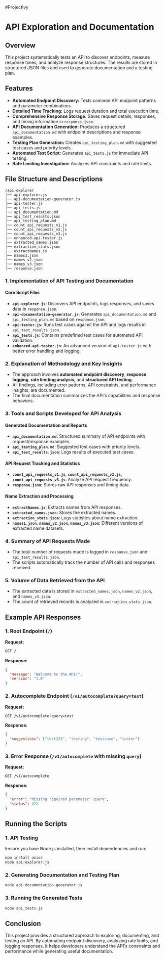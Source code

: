 #ProjectIvy

# API Exploration and Documentation

## Overview
This project systematically tests an API to discover endpoints, measure response times, and analyze response structures. The results are stored in structured JSON files and used to generate documentation and a testing plan.

## Features
- **Automated Endpoint Discovery:** Tests common API endpoint patterns and parameter combinations.
- **Detailed Time Tracking:** Logs request duration and total execution time.
- **Comprehensive Response Storage:** Saves request details, responses, and timing information in `response.json`.
- **API Documentation Generation:** Produces a structured `api_documentation.md` with endpoint descriptions and response examples.
- **Testing Plan Generation:** Creates `api_testing_plan.md` with suggested test cases and priority levels.
- **Automated Test Script:** Generates `api_tests.js` for immediate API testing.
- **Rate Limiting Investigation:** Analyzes API constraints and rate limits.

## File Structure and Descriptions
```
/api-explorer
│── api-explorer.js
│── api-documentation-generator.js
│── api-tester.js
│── api_tests.js
│── api_documentation.md
│── api_test_results.json
│── api_testing_plan.md
│── count_api_requests_v1.js
│── count_api_requests_v2.js
│── count_api_requests_v3.js
│── enhanced-api-tester.js
│── extracted_names.json
│── extraction_stats.json
│── extractNames.js
│── names1.json
│── names_v2.json
│── names_v3.json
│── response.json
```

### **1. Implementation of API Testing and Documentation**
#### **Core Script Files**
- **`api-explorer.js`**: Discovers API endpoints, logs responses, and saves data in `response.json`.
- **`api-documentation-generator.js`**: Generates `api_documentation.md` and `api_testing_plan.md` based on `response.json`.
- **`api-tester.js`**: Runs test cases against the API and logs results in `api_test_results.json`.
- **`api_tests.js`**: Contains predefined test cases for automated API validation.
- **`enhanced-api-tester.js`**: An advanced version of `api-tester.js` with better error handling and logging.

### **2. Explanation of Methodology and Key Insights**
- The approach involves **automated endpoint discovery**, **response logging**, **rate limiting analysis**, and **structured API testing**.
- All findings, including error patterns, API constraints, and performance insights, are documented.
- The final documentation summarizes the API's capabilities and response behaviors.

### **3. Tools and Scripts Developed for API Analysis**
#### **Generated Documentation and Reports**
- **`api_documentation.md`**: Structured summary of API endpoints with request/response examples.
- **`api_testing_plan.md`**: Suggested test cases with priority levels.
- **`api_test_results.json`**: Logs results of executed test cases.

#### **API Request Tracking and Statistics**
- **`count_api_requests_v1.js`**, **`count_api_requests_v2.js`**, **`count_api_requests_v3.js`**: Analyze API request frequency.
- **`response.json`**: Stores raw API responses and timing data.

#### **Name Extraction and Processing**
- **`extractNames.js`**: Extracts names from API responses.
- **`extracted_names.json`**: Stores the extracted names.
- **`extraction_stats.json`**: Logs statistics about name extraction.
- **`names1.json`**, **`names_v2.json`**, **`names_v3.json`**: Different versions of extracted name datasets.

### **4. Summary of API Requests Made**
- The total number of requests made is logged in `response.json` and `api_test_results.json`.
- The scripts automatically track the number of API calls and responses received.

### **5. Volume of Data Retrieved from the API**
- The extracted data is stored in `extracted_names.json`, `names_v2.json`, and `names_v3.json`.
- The count of retrieved records is analyzed in `extraction_stats.json`.

## **Example API Responses**
### **1. Root Endpoint (`/`)**
**Request:**
```sh
GET /
```
**Response:**
```json
{
  "message": "Welcome to the API!",
  "version": "1.0"
}
```

### **2. Autocomplete Endpoint (`/v1/autocomplete?query=test`)**
**Request:**
```sh
GET /v1/autocomplete?query=test
```
**Response:**
```json
{
  "suggestions": ["test123", "testing", "testcase", "tester"]
}
```

### **3. Error Response (`/v1/autocomplete` with missing `query`)**
**Request:**
```sh
GET /v1/autocomplete
```
**Response:**
```json
{
  "error": "Missing required parameter: query",
  "status": 422
}
```

## **Running the Scripts**
### **1. API Testing**
Ensure you have Node.js installed, then install dependencies and run:
```sh
npm install axios
node api-explorer.js
```

### **2. Generating Documentation and Testing Plan**
```sh
node api-documentation-generator.js
```

### **3. Running the Generated Tests**
```sh
node api_tests.js
```

## **Conclusion**
This project provides a structured approach to exploring, documenting, and testing an API. By automating endpoint discovery, analyzing rate limits, and logging responses, it helps developers understand the API's constraints and performance while generating useful documentation.

